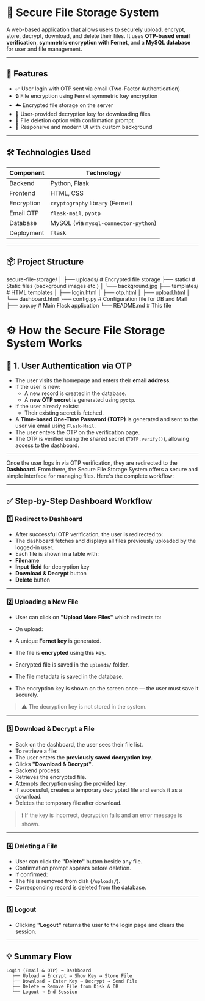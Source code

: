 # 🔐 Secure File Storage System

A web-based application that allows users to securely upload, encrypt, store, decrypt, download, and delete their files. It uses **OTP-based email verification**, **symmetric encryption with Fernet**, and a **MySQL database** for user and file management.

---

## 🚀 Features

- ✅ User login with OTP sent via email (Two-Factor Authentication)
- 🔒 File encryption using Fernet symmetric key encryption
- ☁️ Encrypted file storage on the server
- 🔑 User-provided decryption key for downloading files
- 🧼 File deletion option with confirmation prompt
- 🎨 Responsive and modern UI with custom background

---

## 🛠️ Technologies Used

| Component       | Technology            |
|----------------|------------------------|
| Backend         | Python, Flask         |
| Frontend        | HTML, CSS             |
| Encryption      | `cryptography` library (Fernet) |
| Email OTP       | `flask-mail`, `pyotp` |
| Database        | MySQL (via `mysql-connector-python`) |
| Deployment      | `flask`               |

---

## 📦 Project Structure

secure-file-storage/
│
├── uploads/ # Encrypted file storage
├── static/ # Static files (background images etc.)
│ └── background.jpg
├── templates/ # HTML templates
│ ├── login.html
│ ├── otp.html
│ ├── upload.html
│ └── dashboard.html
├── config.py # Configuration file for DB and Mail
├── app.py # Main Flask application
└── README.md # This file


# ⚙️ How the Secure File Storage System Works

## 🧩 1. User Authentication via OTP

- The user visits the homepage and enters their **email address**.
- If the user is new:
  - A new record is created in the database.
  - A **new OTP secret** is generated using `pyotp`.
- If the user already exists:
  - Their existing secret is fetched.
- A **Time-based One-Time Password (TOTP)** is generated and sent to the user via email using `Flask-Mail`.
- The user enters the OTP on the verification page.
- The OTP is verified using the shared secret (`TOTP.verify()`), allowing access to the dashboard.

---

Once the user logs in via OTP verification, they are redirected to the **Dashboard**. From there, the Secure File Storage System offers a secure and simple interface for managing files. Here's the complete workflow:

---

## ✅ Step-by-Step Dashboard Workflow

### 1️⃣ Redirect to Dashboard

- After successful OTP verification, the user is redirected to:
- The dashboard fetches and displays all files previously uploaded by the logged-in user.
- Each file is shown in a table with:
- **Filename**
- **Input field** for decryption key
- **Download & Decrypt** button
- **Delete** button

---

### 2️⃣ Uploading a New File

- User can click on **"Upload More Files"** which redirects to:

- On upload:
- A unique **Fernet key** is generated.
- The file is **encrypted** using this key.
- Encrypted file is saved in the `uploads/` folder.
- The file metadata is saved in the database.
- The encryption key is shown on the screen once — the user must save it securely.

> ⚠️ The decryption key is not stored in the system.

---

### 3️⃣ Download & Decrypt a File

- Back on the dashboard, the user sees their file list.
- To retrieve a file:
- The user enters the **previously saved decryption key**.
- Clicks **"Download & Decrypt"**.
- Backend process:
- Retrieves the encrypted file.
- Attempts decryption using the provided key.
- If successful, creates a temporary decrypted file and sends it as a download.
- Deletes the temporary file after download.

> ❗ If the key is incorrect, decryption fails and an error message is shown.

---

### 4️⃣ Deleting a File

- User can click the **"Delete"** button beside any file.
- Confirmation prompt appears before deletion.
- If confirmed:
- The file is removed from disk (`/uploads/`).
- Corresponding record is deleted from the database.

---

### 5️⃣ Logout

- Clicking **"Logout"** returns the user to the login page and clears the session.

---

## 💡 Summary Flow

```plaintext
Login (Email & OTP) → Dashboard
  ├── Upload → Encrypt → Show Key → Store File
  ├── Download → Enter Key → Decrypt → Send File
  ├── Delete → Remove File from Disk & DB
  └── Logout → End Session

